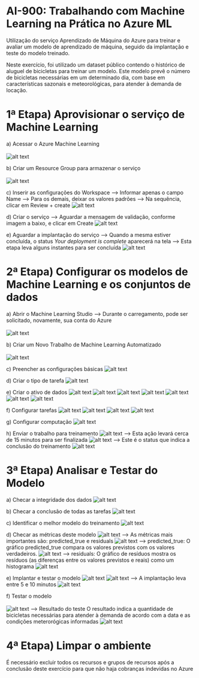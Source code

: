 # AI-900: Trabalhando com Machine Learning na Prática no Azure ML
Utilização do serviço Aprendizado de Máquina do Azure para treinar e avaliar um modelo de aprendizado de máquina, seguido da implantação e teste do modelo treinado.

Neste exercício, foi utilizado um dataset público contendo o histórico de aluguel de bicicletas para treinar um modelo. Este modelo prevê o número de bicicletas necessárias em um determinado dia, com base em características sazonais e meteorológicas, para atender à demanda de locação.

# 1ª Etapa) Aprovisionar o serviço de Machine Learning

a) Acessar o Azure Machine Learning
<br><br>
![alt text](readmeFiles/gifs/001.gif)

b) Criar um Resource Group para armazenar o serviço
<br><br>
![alt text](readmeFiles/gifs/002.gif)

c) Inserir as configurações do Workspace
--> Informar apenas o campo Name
--> Para os demais, deixar os valores padrões
--> Na sequência, clicar em Review + create
![alt text](readmeFiles/images/003.png)

d) Criar o serviço
--> Aguardar a mensagem de validação, conforme imagem a baixo, e clicar em Create
![alt text](readmeFiles/images/004.png)


e) Aguardar a implantação do serviço
--> Quando a mesma estiver concluída, o status <i>Your deployment is complete</i> aparecerá na tela
--> Esta etapa leva alguns instantes para ser concluída
![alt text](readmeFiles/images/005.png)



# 2ª Etapa) Configurar os modelos de Machine Learning e os conjuntos de dados

a) Abrir o Machine Learning Studio
--> Durante o carregamento, pode ser solicitado, novamente, sua conta do Azure
<br><br>
![alt text](readmeFiles/gifs/006.gif)

b) Criar um Novo Trabalho de Machine Learning Automatizado
<br><br>
![alt text](readmeFiles/gifs/007.gif)

c) Preencher as configurações básicas
![alt text](readmeFiles/images/008.png)

d) Criar o tipo de tarefa
![alt text](readmeFiles/images/009.png)

e) Criar o ativo de dados
![alt text](readmeFiles/images/010.png)
![alt text](readmeFiles/images/011.png)
![alt text](readmeFiles/images/012.png)
![alt text](readmeFiles/images/013.png)
![alt text](readmeFiles/images/014.png)
![alt text](readmeFiles/images/015.png)
![alt text](readmeFiles/images/016.png)

f) Configurar tarefas
![alt text](readmeFiles/images/017.png)
![alt text](readmeFiles/images/018.png)
![alt text](readmeFiles/images/019.png)
![alt text](readmeFiles/images/020.png)

g) Configurar computação
![alt text](readmeFiles/images/021.png)

h) Enviar o trabalho para treinamento 
![alt text](readmeFiles/images/022.png)
--> Esta ação levará cerca de 15 minutos para ser finalizada
![alt text](readmeFiles/images/023.png)
--> Este é o status que indica a conclusão do treinamento
![alt text](readmeFiles/images/004.png)


# 3ª Etapa) Analisar e Testar do Modelo

a) Checar a integridade dos dados
![alt text](readmeFiles/images/025.png)

b) Checar a conclusão de todas as tarefas
![alt text](readmeFiles/images/026.png)

c) Identificar o melhor modelo do treinamento
![alt text](readmeFiles/images/027.png)

d) Checar as métricas deste modelo
![alt text](readmeFiles/images/028.png)
--> As métricas mais importantes são: predicted_true e residuals
![alt text](readmeFiles/images/029.png)
--> predicted_true: O gráfico predicted_true compara os valores previstos com os valores verdadeiros.
![alt text](readmeFiles/images/030.png)
--> residuals: O gráfico de resíduos mostra os resíduos (as diferenças entre os valores previstos e reais) como um histograma
![alt text](readmeFiles/images/031.png)

e) Implantar e testar o modelo
![alt text](readmeFiles/images/032.png)
![alt text](readmeFiles/images/033.png)
--> A implantação leva entre 5 e 10 minutos
![alt text](readmeFiles/images/0034.png)

f) Testar o modelo
<br><br>
![alt text](readmeFiles/gifs/035.gif)
--> Resultado do teste
O resultado indica a quantidade de bicicletas necessárias para atender à demanda de acordo com a data e as condições meterorógicas informadas
![alt text](readmeFiles/images/0036.png)


# 4ª Etapa) Limpar o ambiente

É necessário excluir todos os recursos e grupos de recursos após a conclusão deste exercício para que não haja cobranças indevidas no Azure
